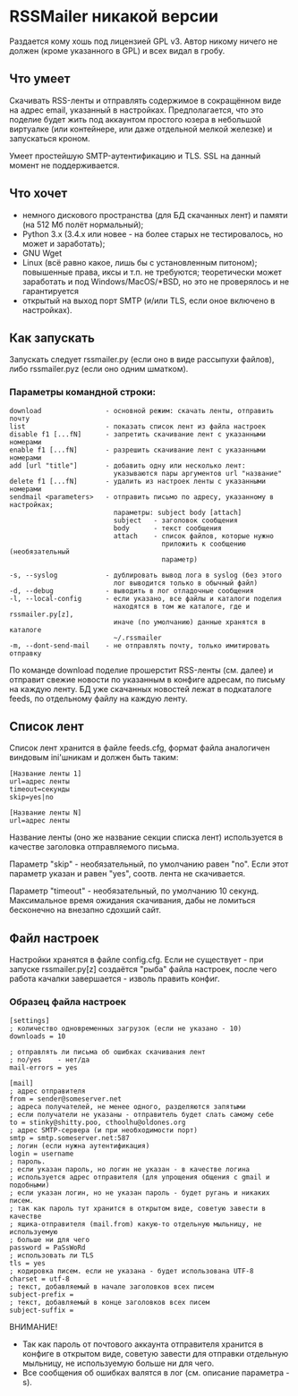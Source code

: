 # RSSMailer никакой версии

Раздается кому хошь под лицензией GPL v3.
Автор никому ничего не должен (кроме указанного в GPL) и всех видал в гробу.


## Что умеет

Скачивать RSS-ленты и отправлять содержимое в сокращённом виде на адрес
email, указанный в настройках.
Предполагается, что это поделие будет жить под аккаунтом простого юзера
в небольшой виртуалке (или контейнере, или даже отдельной мелкой железке)
и запускаться кроном.

Умеет простейшую SMTP-аутентификацию и TLS.
SSL на данный момент не поддерживается.


## Что хочет

- немного дискового пространства (для БД скачанных лент) и памяти
  (на 512 Мб полёт нормальный);
- Python 3.x (3.4.х или новее - на более старых не тестировалось, но
  может и заработать);
- GNU Wget
- Linux (всё равно какое, лишь бы с установленным питоном);
  повышенные права, иксы и т.п. не требуются;
  теоретически может заработать и под Windows/MacOS/*BSD, но это не
  проверялось и не гарантируется
- открытый на выход порт SMTP (и/или TLS, если оное включено в настройках).


## Как запускать

Запускать следует rssmailer.py (если оно в виде рассыпухи файлов), либо
rssmailer.pyz (если оно одним шматком).

### Параметры командной строки:

    download                - основной режим: скачать ленты, отправить почту
    list                    - показать список лент из файла настроек
    disable f1 [...fN]      - запретить скачивание лент с указанными номерами
    enable f1 [...fN]       - разрешить скачивание лент с указанными номерами
    add [url "title"]       - добавить одну или несколько лент:
                              указываются пары аргументов url "название"
    delete f1 [...fN]       - удалить из настроек ленты с указанными номерами
    sendmail <parameters>   - отправить письмо по адресу, указанному в настройках;
                              параметры: subject body [attach]
                              subject   - заголовок сообщения
                              body      - текст сообщения
                              attach    - список файлов, которые нужно
                                          приложить к сообщению (необязательный
                                          параметр)

    -s, --syslog            - дублировать вывод лога в syslog (без этого
                              лог выводится только в обычный файл)
    -d, --debug             - выводить в лог отладочные сообщения
    -l, --local-config      - если указано, все файлы и каталоги поделия
                              находятся в том же каталоге, где и rssmailer.py[z],
                              иначе (по умолчанию) данные хранятся в каталоге
                              ~/.rssmailer
    -m, --dont-send-mail    - не отправлять почту, только имитировать отправку

По команде download поделие прошерстит RSS-ленты (см. далее) и отправит
свежие новости по указанным в конфиге адресам, по письму на каждую ленту.
БД уже скачанных новостей лежат в подкаталоге feeds, по отдельному файлу
на каждую ленту.


## Список лент

Список лент хранится в файле feeds.cfg, формат файла аналогичен виндовым
ini'шникам и должен быть таким:

    [Название ленты 1]
    url=адрес ленты
    timeout=секунды
    skip=yes|no

    [Название ленты N]
    url=адрес ленты

Название ленты (оно же название секции списка лент) используется в качестве
заголовка отправляемого письма.

Параметр "skip" - необязательный, по умолчанию равен "no". Если этот параметр
указан и равен "yes", соотв. лента не скачивается.

Параметр "timeout" - необязательный, по умолчанию 10 секунд. Максимальное
время ожидания скачивания, дабы не ломиться бесконечно на внезапно сдохший
сайт.


## Файл настроек

Настройки хранятся в файле config.cfg.
Если не существует - при запуске rssmailer.py[z] создаётся "рыба" файла
настроек, после чего работа качалки завершается - изволь править конфиг.

### Образец файла настроек

    [settings]
    ; количество одновременных загрузок (если не указано - 10)
    downloads = 10

    ; отправлять ли письма об ошибках скачивания лент
    ; no/yes    - нет/да
    mail-errors = yes

    [mail]
    ; адрес отправителя
    from = sender@someserver.net
    ; адреса получателей, не менее одного, разделяются запятыми
    ; если получатели не указаны - отправитель будет слать самому себе
    to = stinky@shitty.poo, cthoolhu@oldones.org
    ; адрес SMTP-сервера (и при необходимости порт)
    smtp = smtp.someserver.net:587
    ; логин (если нужна аутентификация)
    login = username
    ; пароль.
    ; если указан пароль, но логин не указан - в качестве логина
    ; используется адрес отправителя (для упрощения общения с gmail и подобными)
    ; если указан логин, но не указан пароль - будет ругань и никаких писем.
    ; так как пароль тут хранится в открытом виде, советую завести в качестве
    ; ящика-отправителя (mail.from) какую-то отдельную мыльницу, не используемую
    ; больше ни для чего
    password = PaSsWoRd
    ; использовать ли TLS
    tls = yes
    ; кодировка писем. если не указана - будет использована UTF-8
    charset = utf-8
    ; текст, добавляемый в начале заголовков всех писем
    subject-prefix =
    ; текст, добавляемый в конце заголовков всех писем
    subject-suffix =


ВНИМАНИЕ!
- Так как пароль от почтового аккаунта отправителя хранится в конфиге
  в открытом виде, советую завести для отправки отдельную мыльницу,
  не используемую больше ни для чего.
- Все сообщения об ошибках валятся в лог (см. описание параметра -s).
